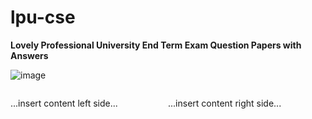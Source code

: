 # lpu-cse
 
**Lovely Professional University End Term Exam Question Papers with Answers**

![image](https://user-images.githubusercontent.com/61316762/170181414-91c80c68-0154-48ec-8fb5-b7d7de42d7a7.png)

<link rel="stylesheet" href="style.css">
<div style="display: flex;">
    <div style="flex: 1">
       <div class="content">
           <p>...insert content left side...</p>
       </div>
    </div>
    <div style="flex: 1">
       <div class="content">
           <p>...insert content right side...</p>
       </div>
    </div>
</div>
